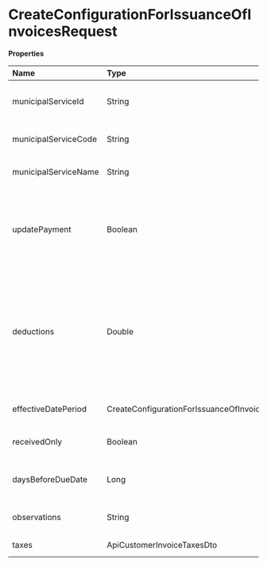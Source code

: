 # CreateConfigurationForIssuanceOfInvoicesRequest

**Properties**

| Name                 | Type                                                               | Required | Description                                                                                                        |
| :------------------- | :----------------------------------------------------------------- | :------- | :----------------------------------------------------------------------------------------------------------------- |
| municipalServiceId   | String                                                             | ❌       | Unique municipal service identifier                                                                                |
| municipalServiceCode | String                                                             | ❌       | Municipal Service Code                                                                                             |
| municipalServiceName | String                                                             | ❌       | Name of municipal service                                                                                          |
| updatePayment        | Boolean                                                            | ❌       | Update the Payment amount with the invoice taxes already deducted.                                                 |
| deductions           | Double                                                             | ❌       | Deductions. Deductions do not change the total value of the invoice, but they do change the ISS calculation basis. |
| effectiveDatePeriod  | CreateConfigurationForIssuanceOfInvoicesRequestEffectiveDatePeriod | ❌       | When the invoice will be issued                                                                                    |
| receivedOnly         | Boolean                                                            | ❌       | Issue only for paid charges                                                                                        |
| daysBeforeDueDate    | Long                                                               | ❌       | Number of days before billing due date                                                                             |
| observations         | String                                                             | ❌       | Additional notes on the invoice                                                                                    |
| taxes                | ApiCustomerInvoiceTaxesDto                                         | ❌       | Invoice taxes                                                                                                      |

<!-- This file was generated by liblab | https://liblab.com/ -->

